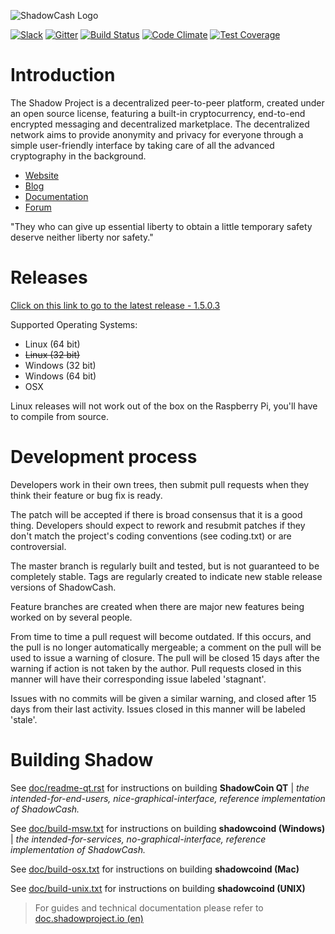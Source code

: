 ![ShadowCash Logo](https://i.imgur.com/ovemJA3.png)

[![Slack](https://slack.shadowproject.io/badge.svg)](https://slack.shadowproject.io/)
[![Gitter](https://badges.gitter.im/shadowproject/shadow.svg)](https://gitter.im/shadowproject/shadow?utm_source=badge&utm_medium=badge&utm_campaign=pr-badge&utm_content=body_badge) [![Build Status](https://travis-ci.org/CryptXC/shadow.svg?branch=master)](https://travis-ci.org/CryptXC/shadow) [![Code Climate](https://codeclimate.com/github/shadowproject/shadow/badges/gpa.svg)](https://codeclimate.com/github/shadowproject/shadow) [![Test Coverage](https://codeclimate.com/github/shadowproject/shadow/badges/coverage.svg)](https://codeclimate.com/github/shadowproject/shadow/coverage) 

Introduction
===========================

The Shadow Project  is a decentralized peer-to-peer platform, created under an open source license, featuring a built-in cryptocurrency, end-to-end encrypted messaging and decentralized marketplace. The decentralized network aims to provide anonymity and privacy for everyone through a simple user-friendly interface by taking care of all the advanced cryptography in the background. 

* [Website](https://shadowproject.io/)
* [Blog](https://blog.shadowproject.io/)
* [Documentation](https://doc.shadowproject.io/)
* [Forum](https://talk.shadowproject.io/)

"They who can give up essential liberty to obtain a little temporary safety deserve neither liberty nor safety." 

Releases
===========================
[Click on this link to go to the latest release - 1.5.0.3](https://github.com/shadowproject/shadow/releases/latest)

Supported Operating Systems:
* Linux (64 bit)
* ~~Linux (32 bit)~~
* Windows (32 bit)
* Windows (64 bit)
* OSX 


Linux releases will not work out of the box on the Raspberry Pi, you'll have to compile from source.

Development process
===========================

Developers work in their own trees, then submit pull requests when
they think their feature or bug fix is ready.

The patch will be accepted if there is broad consensus that it is a
good thing.  Developers should expect to rework and resubmit patches
if they don't match the project's coding conventions (see coding.txt)
or are controversial.

The master branch is regularly built and tested, but is not guaranteed
to be completely stable. Tags are regularly created to indicate new
stable release versions of ShadowCash.

Feature branches are created when there are major new features being
worked on by several people.

From time to time a pull request will become outdated. If this occurs, and
the pull is no longer automatically mergeable; a comment on the pull will
be used to issue a warning of closure. The pull will be closed 15 days
after the warning if action is not taken by the author. Pull requests closed
in this manner will have their corresponding issue labeled 'stagnant'.

Issues with no commits will be given a similar warning, and closed after
15 days from their last activity. Issues closed in this manner will be 
labeled 'stale'.

Building Shadow
===========================

See [doc/readme-qt.rst](https://github.com/shadowproject/shadow/blob/master/doc/readme-qt.rst) for instructions on building **ShadowCoin QT** | *the intended-for-end-users, nice-graphical-interface, reference implementation of ShadowCash.*

See [doc/build-msw.txt](https://github.com/shadowproject/shadow/blob/master/doc/build-msw.txt) for instructions on building **shadowcoind (Windows)** | *the intended-for-services, no-graphical-interface, reference implementation of ShadowCash.*

See [doc/build-osx.txt](https://github.com/shadowproject/shadow/blob/master/doc/build-osx.txt) for instructions on building **shadowcoind (Mac)**

See [doc/build-unix.txt](https://github.com/shadowproject/shadow/blob/master/doc/build-unix.txt) for instructions on building **shadowcoind (UNIX)**


> For guides and technical documentation please refer to [doc.shadowproject.io (en)](https://shadowproject.io/en/documentation)
